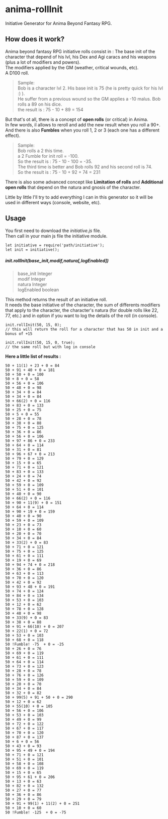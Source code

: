 # anima-rollInit
Initiative Generator for Anima Beyond Fantasy RPG.

## How does it work?
Anima beyond fantasy RPG initiative rolls consist in :
The base init of the character that depend of his lvl, his Dex and Agi caracs and his weapons (plus a lot of modifiers and powers).  
The modifiers applied by the GM (weather, critical wounds, etc).  
A D100 roll.  
> Sample:  
Bob is a character lvl 2. His base init is 75 (he is pretty quick for his lvl :) ).  
He suffer from a previous wound so the GM applies a -10 malus.
Bob rolls a 89 on his dice.  
the result is : 75 - 10 + 89 = 154

But that's ot all, there is a concept of **open rolls** (or critical) in Anima.  
In few words, il allows to reroll and add the new result when you roll a 90+.  
And there is also **Fumbles** when you roll 1, 2 or 3 (each one has a different effect).
> Sample:  
Bob rolls a 2 this time.  
a 2 Fumble for init roll = -100.  
So the result is : 75 - 10 - 100 = -35.  
The third time is better and Bob rolls 92 and his second roll is 74.  
So the result is : 75 - 10 + 92 + 74 = 231

There is also some advanced concept like **Limitation of rolls** and **Additional open rolls** that depend on the natura and gnosis of the character.

Little by little I'll try to add everything I can in this generator so it will be used in different ways (console, website, etc).

## Usage

You first need to download the *initiative.js* file.  
Then call in your main js file the initiative module.

```
let initiative = require('path/initiative');
let init = initiative();
```

##### init.rollInit(base_init,modif,natura[,logEnabled])   
> base_init Integer  
modif Integer  
natura Integer  
logEnabled boolean  

This method returns the result of an initiative roll.  
It needs the base initiative of the character, the sum of differents modifiers that apply to the character, the character's natura (for double rolls like 22, 77, etc.) and in option if you want to log the details of the roll (in console).
```
init.rollInit(50, 15, 0);
// this will return the roll for a character that has 50 in init and a bonus of +15

init.rollInit(50, 15, 0, true);
// the same roll but with log in console
```




**Here a little list of results :**
```
50 + 11(1) + 23 + 0 = 84
50 + 91 + 40 + 0 = 181
50 + 50 + 0 = 100
50 + 8 + 0 = 58
50 + 56 + 0 = 106
50 + 48 + 0 = 98
50 + 34 + 0 = 84
50 + 34 + 0 = 84
50 + 66(2) + 0 = 116
50 + 83 + 0 = 133
50 + 25 + 0 = 75
50 + 5 + 0 = 55
50 + 28 + 0 = 78
50 + 38 + 0 = 88
50 + 75 + 0 = 125
50 + 36 + 0 = 86
50 + 56 + 0 = 106
50 + 97 + 86 + 0 = 233
50 + 64 + 0 = 114
50 + 31 + 0 = 81
50 + 96 + 67 + 0 = 213
50 + 79 + 0 = 129
50 + 15 + 0 = 65
50 + 71 + 0 = 121
50 + 83 + 0 = 133
50 + 24 + 0 = 74
50 + 42 + 0 = 92
50 + 59 + 0 = 109
50 + 51 + 0 = 101
50 + 40 + 0 = 90
50 + 66(2) + 0 = 116
50 + 90 + 11(9) + 0 = 151
50 + 64 + 0 = 114
50 + 90 + 19 + 0 = 159
50 + 40 + 0 = 90
50 + 59 + 0 = 109
50 + 23 + 0 = 73
50 + 10 + 0 = 60
50 + 20 + 0 = 70
50 + 34 + 0 = 84
50 + 33(2) + 0 = 83
50 + 71 + 0 = 121
50 + 75 + 0 = 125
50 + 61 + 0 = 111
50 + 19 + 0 = 69
50 + 94 + 74 + 0 = 218
50 + 36 + 0 = 86
50 + 63 + 0 = 113
50 + 70 + 0 = 120
50 + 42 + 0 = 92
50 + 93 + 48 + 0 = 191
50 + 74 + 0 = 124
50 + 84 + 0 = 134
50 + 53 + 0 = 103
50 + 12 + 0 = 62
50 + 78 + 0 = 128
50 + 48 + 0 = 98
50 + 33(9) + 0 = 83
50 + 38 + 0 = 88
50 + 91 + 66(10) + 0 = 207
50 + 22(1) + 0 = 72
50 + 53 + 0 = 103
50 + 68 + 0 = 118
50 !Fumble! -75  + 0 = -25
50 + 26 + 0 = 76
50 + 69 + 0 = 119
50 + 61 + 0 = 111
50 + 64 + 0 = 114
50 + 73 + 0 = 123
50 + 28 + 0 = 78
50 + 76 + 0 = 126
50 + 59 + 0 = 109
50 + 20 + 0 = 70
50 + 34 + 0 = 84
50 + 32 + 0 = 82
50 + 99(5) + 91 + 50 + 0 = 290
50 + 12 + 0 = 62
50 + 55(10) + 0 = 105
50 + 56 + 0 = 106
50 + 53 + 0 = 103
50 + 49 + 0 = 99
50 + 72 + 0 = 122
50 + 67 + 0 = 117
50 + 70 + 0 = 120
50 + 87 + 0 = 137
50 + 6 + 0 = 56
50 + 43 + 0 = 93
50 + 95 + 49 + 0 = 194
50 + 71 + 0 = 121
50 + 51 + 0 = 101
50 + 58 + 0 = 108
50 + 69 + 0 = 119
50 + 15 + 0 = 65
50 + 95 + 61 + 0 = 206
50 + 13 + 0 = 63
50 + 82 + 0 = 132
50 + 27 + 0 = 77
50 + 36 + 0 = 86
50 + 29 + 0 = 79
50 + 91 + 99(1) + 11(2) + 0 = 251
50 + 10 + 0 = 60
50 !Fumble! -125  + 0 = -75
```
